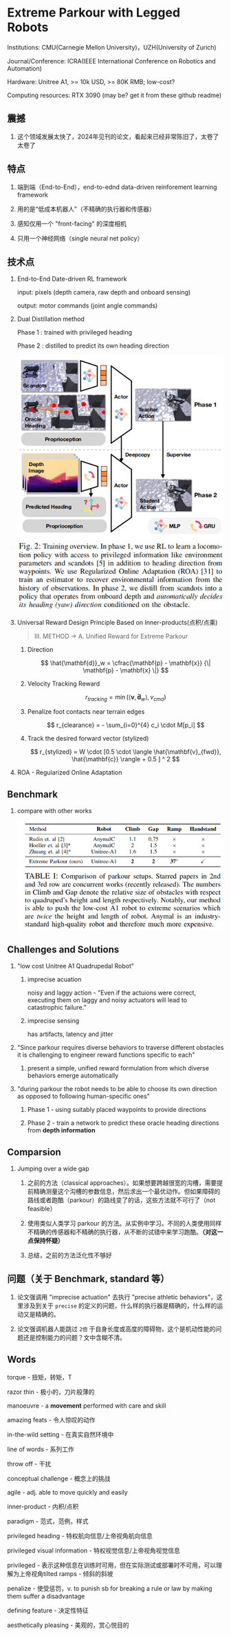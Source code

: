# Extreme Parkour with Legged Robots 

Institutions: CMU(Carnegie Mellon University)，UZH(University of Zurich)

Journal/Conference: ICRA(IEEE International Conference on Robotics and Automation)

Hardware: Unitree A1, >= 10k USD, >= 80K RMB; low-cost? 

Computing resources: RTX 3090 (may be? get it from these github readme)


## 震撼

1. 这个领域发展太快了，2024年见刊的论文，看起来已经非常陈旧了，太卷了太卷了



## 特点 

1. 端到端（End-to-End），end-to-ednd data-driven reinforement learning framework

2. 用的是“低成本机器人”（不精确的执行器和传感器）

3. 感知仅用一个 "front-facing" 的深度相机

4. 只用一个神经网络（single neural net policy） 

## 技术点

1. End-to-End Date-driven RL framework

    input: pixels (depth camera, raw depth and onboard sensing)

    output: motor commands (joint angle commands)

2. Dual Distillation method

    Phase 1 : trained with privileged heading

    Phase 2 : distilled to predict its own heading direction 

    ![alt text](./resources/tr_overview.png)

3. Universal Reward Design Principle Based on Inner-products(点积/点乘)

    > III. METHOD ->  A. Unified Reward for Extreme Parkour
    1. Direction 

        $$ 
        \hat{\mathbf{d}}_w = 
        \cfrac{\mathbf{p} - \mathbf{x}}
        {\| \mathbf{p} - \mathbf{x} \|} 
        $$

    2. Velocity Tracking Reward 

        $$
        r_{tracking} = \min( \left<  \mathbf{v}, \mathbf{\hat{d}}_w \right>, v_{cmd})
        $$

    3. Penalize foot contacts near terrain edges

        $$
            r_{clearance} = - \sum_{i=0}^{4} c_i \cdot M[p_i] 
        $$

    4. Track the desired forward vector (stylized)

        $$
        r_{stylized} = W \cdot [0.5 \cdot \langle \hat{\mathbf{v}_{fwd}}, \hat{\mathbf{c}} \rangle + 0.5 ] ^ 2
        $$


4. ROA - Regularized Online Adaptation 



## Benchmark

1. compare with other works

    ![img1](./resources/benchmark.png)


## Challenges and Solutions 

1. "low cost Unitree A1 Quadrupedal Robot"

    1) imprecise acuation 

        noisy and laggy action - "Even if the actuions were correct, executing them on laggy and noisy actuators will lead to catastrophic failure." 

    2) imprecise sensing 

        has artifacts, latency and jitter

2. "Since parkour requires diverse behaviors to traverse different obstacles it is challenging to engineer reward functions specific to each"

    1) present a simple, unified reward formulation from which diverse behaviors emerge automatically

3. "during parkour the robot needs to be able to choose its own direction as opposed to following human-specific ones"

    1) Phase 1 - using suitably placed waypoints to provide directions 

    2) Phase 2 - train a network to predict these oracle heading directions from **depth information** 

## Comparsion 

1. Jumping over a wide gap 
    
    1) 之前的方法（classical approaches）。如果想要跨越很宽的沟槽，需要提前精确测量这个沟槽的参数信息，然后求出一个最优动作。但如果障碍的路线或者跑酷（parkour）的路线变了的话，这些方法就不可行了（not feasible）

    2) 使用类似人类学习 parkour 的方法。从实例中学习。不同的人类使用同样不精确的传感器和不精确的执行器，从不断的试错中来学习跑酷。**（对这一点保持怀疑）**

    3) 总结，之前的方法泛化性不够好

## 问题（关于 Benchmark, standard 等）

1. 论文强调用 "imprecise actuation" 去执行 "precise athletic behaviors"，这里涉及到关于 `precise` 的定义的问题，什么样的执行器是精确的，什么样的运动又是精确的。

2. 论文强调机器人能跳过 `2倍` 于自身长度或高度的障碍物，这个是机动性能的问题还是控制能力的问题？文中含糊不清。





## Words 

torque - 扭矩，转矩，T

razor thin - 极小的，刀片般薄的

manoeuvre - a **movement** performed with care and skill

amazing feats - 令人惊叹的动作

in-the-wild setting - 在真实自然环境中

line of words - 系列工作

throw off -  干扰

conceptual challenge - 概念上的挑战

agile - adj. able to move quickly and easily 

inner-product - 内积/点积

paradigm - 范式，范例，样式

privileged heading - 特权航向信息/上帝视角航向信息

privileged visual information - 特权视觉信息/上帝视角视觉信息

privileged - 表示这种信息在训练时可用，但在实际测试或部署时不可用，可以理解为上帝视角tilted ramps - 倾斜的斜坡

penalize - 使受惩罚，v. to punish sb for breaking a rule or law by making them suffer a disadvantage

defining feature - 决定性特征

aesthetically pleasing - 美观的，赏心悦目的
